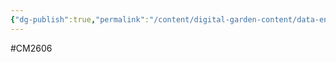 ```yaml
---
{"dg-publish":true,"permalink":"/content/digital-garden-content/data-engineering-content/apache-beam/"}
---
```


#CM2606 